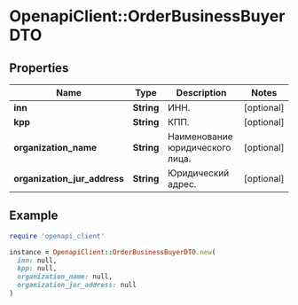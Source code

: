 # OpenapiClient::OrderBusinessBuyerDTO

## Properties

| Name | Type | Description | Notes |
| ---- | ---- | ----------- | ----- |
| **inn** | **String** | ИНН. | [optional] |
| **kpp** | **String** | КПП. | [optional] |
| **organization_name** | **String** | Наименование юридического лица. | [optional] |
| **organization_jur_address** | **String** | Юридический адрес. | [optional] |

## Example

```ruby
require 'openapi_client'

instance = OpenapiClient::OrderBusinessBuyerDTO.new(
  inn: null,
  kpp: null,
  organization_name: null,
  organization_jur_address: null
)
```

